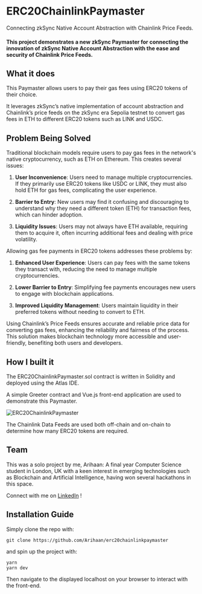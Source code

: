 # ERC20ChainlinkPaymaster 

Connecting zkSync Native Account Abstraction with Chainlink Price Feeds.

#### This project demonstrates a new zkSync Paymaster for **connecting the innovation of zkSync Native Account Abstraction with the ease and security of Chainlink Price Feeds**.

## What it does

This Paymaster allows users to pay their gas fees using ERC20 tokens of their choice. 

It leverages zkSync’s native implementation of account abstraction and Chainlink’s price feeds on the zkSync era Sepolia testnet to convert gas fees in ETH to different ERC20 tokens such as LINK and USDC.

## Problem Being Solved

Traditional blockchain models require users to pay gas fees in the network's native cryptocurrency, such as ETH on Ethereum. This creates several issues:

1. **User Inconvenience**: Users need to manage multiple cryptocurrencies. If they primarily use ERC20 tokens like USDC or LINK, they must also hold ETH for gas fees, complicating the user experience.
   
2. **Barrier to Entry**: New users may find it confusing and discouraging to understand why they need a different token (ETH) for transaction fees, which can hinder adoption.
   
3. **Liquidity Issues**: Users may not always have ETH available, requiring them to acquire it, often incurring additional fees and dealing with price volatility.

Allowing gas fee payments in ERC20 tokens addresses these problems by:

1. **Enhanced User Experience**: Users can pay fees with the same tokens they transact with, reducing the need to manage multiple cryptocurrencies.
   
2. **Lower Barrier to Entry**: Simplifying fee payments encourages new users to engage with blockchain applications.
   
3. **Improved Liquidity Management**: Users maintain liquidity in their preferred tokens without needing to convert to ETH.

Using Chainlink’s Price Feeds ensures accurate and reliable price data for converting gas fees, enhancing the reliability and fairness of the process. This solution makes blockchain technology more accessible and user-friendly, benefiting both users and developers.

## How I built it

The ERC20ChainlinkPaymaster.sol contract is written in Solidity and deployed using the Atlas IDE.

A simple Greeter contract and Vue.js front-end application are used to demonstrate this Paymaster.

![ERC20ChainlinkPaymaster](https://github.com/Arihaan/erc20chainlinkpaymaster/assets/48653895/7ea1065f-ad32-4afc-b036-6693dc79c41d)

The Chainlink Data Feeds are used both off-chain and on-chain to determine how many ERC20 tokens are required.

## Team

This was a solo project by me, Arihaan: A final year Computer Science student in London, UK with a keen interest in emerging technologies such as Blockchain and Artificial Intelligence, having won several hackathons in this space.

Connect with me on [LinkedIn](https://www.linkedin.com/in/arihaan/) !

## Installation Guide

Simply clone the repo with:

```
git clone https://github.com/Arihaan/erc20chainlinkpaymaster
```

and spin up the project with:

```
yarn
yarn dev
```
Then navigate to the displayed localhost on your browser to interact with the front-end.

